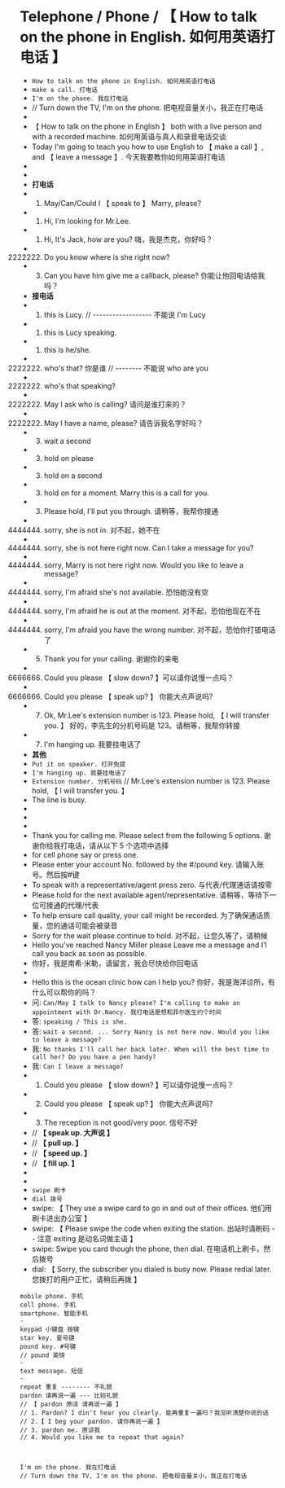 # Telephone / Phone / 【 How to talk on the phone in English. 如何用英语打电话 】

- `How to talk on the phone in English. 如何用英语打电话`
- `make a call. 打电话`
- `I'm on the phone. 我在打电话`
- // Turn down the TV, I'm on the phone. 把电视音量关小，我正在打电话
-
- 【 How to talk on the phone in English 】 both with a live person and with a recorded machine. 如何用英语与真人和录音电话交谈
- Today I'm going to teach you how to use English to 【 make a call 】, and 【 leave a message 】. 今天我要教你如何用英语打电话
-
-
- **打电话**
- 1. May/Can/Could I 【 speak to 】 Marry, please?
- 1. Hi, I'm looking for Mr.Lee.
- 1. Hi, It's Jack, how are you? 嗨，我是杰克，你好吗？
- 2222222. Do you know where is she right now?
- 3. Can you have him give me a callback, please? 你能让他回电话给我吗？
- **接电话**
- 1. this is Lucy. // ------------------ 不能说 I'm Lucy
- 1. this is Lucy speaking.
- 1. this is he/she.
- 2222222. who's that? 你是谁 // -------- 不能说 who are you
- 2222222. who's that speaking?
- 2222222. May I ask who is calling? 请问是谁打来的？
- 2222222. May I have a name, please? 请告诉我名字好吗？
- 3. wait a second
- 3. hold on please
- 3. hold on a second
- 3. hold on for a moment. Marry this is a call for you.
- 3. Please hold, I'll put you through. 请稍等，我帮你接通
- 4444444. sorry, she is not in. 对不起，她不在
- 4444444. sorry, she is not here right now. Can I take a message for you?
- 4444444. sorry, Marry is not here right now. Would you like to leave a message?
- 4444444. sorry, I'm afraid she's not available. 恐怕她没有空
- 4444444. sorry, I'm afraid he is out at the moment. 对不起，恐怕他现在不在
- 4444444. sorry, I'm afraid you have the wrong number. 对不起，恐怕你打错电话了
- 5. Thank you for your calling. 谢谢你的来电
- 6666666. Could you please 【 slow down? 】可以请你说慢一点吗？
- 6666666. Could you please 【 speak up? 】 你能大点声说吗?
- 7. Ok, Mr.Lee's extension number is 123. Please hold, 【 I will transfer you. 】 好的，李先生的分机号码是 123。请稍等，我帮你转接
- 7. I'm hanging up. 我要挂电话了
- **其他**
- `Put it on speaker. 打开免提`
- `I'm hanging up. 我要挂电话了`
- `Extension number. 分机号码` // Mr.Lee's extension number is 123. Please hold, 【 I will transfer you. 】
- The line is busy.
-
-
-
- Thank you for calling me. Please select from the following 5 options. 谢谢你给我打电话，请从以下 5 个选项中选择
- for cell phone say or press one.
- Please enter your account No. followed by the #/pound key. 请输入账号。然后按#键
- To speak with a representative/agent press zero. 与代表/代理通话请按零
- Please hold for the next available agent/representative. 请稍等，等待下一位可接通的代理/代表
- To help ensure call quality, your call might be recorded. 为了确保通话质量，您的通话可能会被录音
- Sorry for the wait please continue to hold. 对不起，让您久等了，请稍候
- Hello you've reached Nancy Miller please Leave me a message and I'l call you back as soon as possible.
- 你好，我是南希·米勒，请留言，我会尽快给你回电话
-
- Hello this is the ocean clinic how can I help you? 你好，我是海洋诊所，有什么可以帮你的吗？
- 问: `Can/May I talk to Nancy please? I'm calling to make an appointment with Dr.Nancy. 我打电话是想和菲尔医生约个时间`
- 答: `speaking / This is she.`
- 答: `wait a second. ... Sorry Nancy is not here now. Would you like to leave a message?`
- 我: `No thanks I'll call her back later. When will the best time to call her? Do you have a pen handy?`
- 我: `Can I leave a message?`
- 1. Could you please 【 slow down? 】可以请你说慢一点吗？
- 2. Could you please 【 speak up? 】 你能大点声说吗?
- 3. The reception is not good/very poor. 信号不好
- // **【 speak up. 大声说 】**
- // **【 pull up. 】**
- // **【 speed up. 】**
- // **【 fill up. 】**
-
-
- `swipe 刷卡`
- `dial 拨号`
- swipe: 【 They use a swipe card to go in and out of their offices. 他们用刷卡进出办公室 】
- swipe: 【 Please swipe the code when exiting the station. 出站时请刷码 -- 注意 exiting 是动名词做主语 】
- swipe: Swipe you card though the phone, then dial. 在电话机上刷卡，然后拨号
- dial: 【 Sorry, the subscriber you dialed is busy now. Please redial later. 您拨打的用户正忙，请稍后再拨 】

```
mobile phone. 手机
cell phone. 手机
smartphone. 智能手机
-
keypad 小键盘 按键
star key. 星号键
pound key. #号键
// pound 英镑
-
text message. 短信
-
repeat 重复 -------- 不礼貌
pardon 请再说一遍 --- 比较礼貌
// 【 pardon 原谅 请再说一遍 】
// 1. Pardon? I din't hear you clearly. 能再重复一遍吗？我没听清楚你说的话
// 2.【 I beg your pardon. 请你再说一遍 】
// 3. pardon me. 原谅我
// 4. Would you like me to repeat that again?



I'm on the phone. 我在打电话
// Turn down the TV, I'm on the phone. 把电视音量关小，我正在打电话
```
